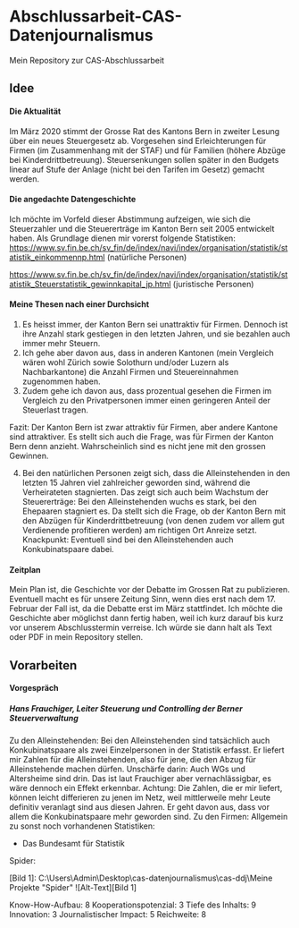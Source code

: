 # Abschlussarbeit-CAS-Datenjournalismus
Mein Repository zur CAS-Abschlussarbeit


## Idee

#### Die Aktualität
Im März 2020 stimmt der Grosse Rat des Kantons Bern in zweiter Lesung über ein neues Steuergesetz ab. Vorgesehen sind Erleichterungen für Firmen (im Zusammenhang mit der STAF) und für Familien (höhere Abzüge bei Kinderdrittbetreuung). Steuersenkungen sollen später in den Budgets linear auf Stufe der Anlage (nicht bei den Tarifen im Gesetz) gemacht werden. 

#### Die angedachte Datengeschichte
Ich möchte im Vorfeld dieser Abstimmung aufzeigen, wie sich die Steuerzahler und die Steuererträge im Kanton Bern seit 2005 entwickelt haben. Als Grundlage dienen mir vorerst folgende Statistiken:
https://www.sv.fin.be.ch/sv_fin/de/index/navi/index/organisation/statistik/statistik_einkommennp.html  (natürliche Personen)

https://www.sv.fin.be.ch/sv_fin/de/index/navi/index/organisation/statistik/statistik_Steuerstatistik_gewinnkapital_jp.html (juristische Personen)


#### Meine Thesen nach einer Durchsicht
1. Es heisst immer, der Kanton Bern sei unattraktiv für Firmen. Dennoch ist ihre Anzahl stark gestiegen in den letzten Jahren, und sie bezahlen auch immer mehr Steuern. 
2. Ich gehe aber davon aus, dass in anderen Kantonen (mein Vergleich wären wohl Zürich sowie Solothurn und/oder Luzern als Nachbarkantone) die Anzahl Firmen und Steuereinnahmen zugenommen haben. 
3. Zudem gehe ich davon aus, dass prozentual gesehen die Firmen im Vergleich zu den Privatpersonen immer einen geringeren Anteil der Steuerlast tragen. 

Fazit: Der Kanton Bern ist zwar attraktiv für Firmen, aber andere Kantone sind attraktiver. Es stellt sich auch die Frage, was für Firmen der Kanton Bern denn anzieht. Wahrscheinlich sind es nicht jene mit den grossen Gewinnen.

4. Bei den natürlichen Personen zeigt sich, dass die Alleinstehenden in den letzten 15 Jahren viel zahlreicher geworden sind, während die Verheirateten stagnierten. Das zeigt sich auch beim Wachstum der Steuererträge: Bei den Alleinstehenden wuchs es stark, bei den Ehepaaren stagniert es. Da stellt sich die Frage, ob der Kanton Bern mit den Abzügen für Kinderdrittbetreuung (von denen zudem vor allem gut Verdienende profitieren werden) am richtigen Ort Anreize setzt. Knackpunkt: Eventuell sind bei den Alleinstehenden auch Konkubinatspaare dabei.


#### Zeitplan
Mein Plan  ist, die Geschichte vor der Debatte im Grossen Rat zu publizieren. Eventuell macht es für unsere Zeitung Sinn, wenn dies erst nach dem 17. Februar der Fall ist, da die Debatte erst im März stattfindet. Ich möchte die Geschichte aber möglichst dann fertig haben, weil ich kurz darauf bis kurz vor unserem Abschlusstermin verreise. Ich würde sie dann halt  als Text oder PDF in mein Repository stellen.


## Vorarbeiten

#### Vorgespräch

##### Hans Frauchiger, Leiter Steuerung und Controlling der Berner Steuerverwaltung 
Zu den Alleinstehenden: Bei den Alleinstehenden sind tatsächlich auch Konkubinatspaare als zwei Einzelpersonen in der Statistik erfasst. Er liefert mir Zahlen für die Alleinstehenden, also für jene, die den Abzug für Alleinstehende machen dürfen. Unschärfe darin: Auch WGs und Altersheime sind drin. Das ist laut Frauchiger aber vernachlässigbar, es wäre dennoch ein Effekt erkennbar. Achtung: Die Zahlen, die er mir liefert, können leicht differieren zu jenen im Netz, weil mittlerweile mehr Leute definitiv veranlagt sind aus diesen Jahren. Er geht davon aus, dass vor allem die Konkubinatspaare mehr geworden sind. 
Zu den Firmen:
Allgemein zu sonst noch vorhandenen Statistiken: 
- Das Bundesamt für Statistik 

Spider: 


[Bild 1]: C:\Users\Admin\Desktop\cas-datenjournalismus\cas-ddj\Meine Projekte  "Spider"
![Alt-Text][Bild 1]


Know-How-Aufbau: 8
Kooperationspotenzial: 3
Tiefe des Inhalts: 9
Innovation: 3
Journalistischer Impact: 5
Reichweite: 8


